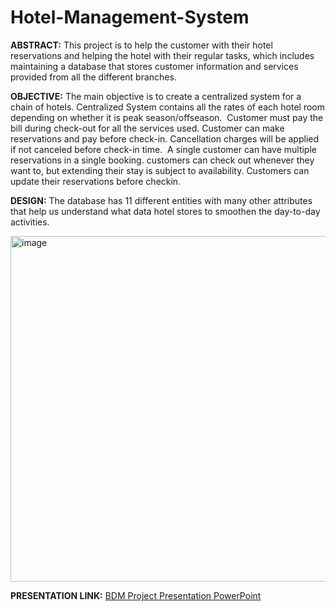 # Hotel-Management-System 

**ABSTRACT:**
This project is to help the customer with their hotel reservations and helping the hotel with their regular tasks, which includes maintaining a database that stores customer information and services provided from all the different branches.

**OBJECTIVE:**
The main objective is to create a centralized system for a chain of hotels.
Centralized System contains all the rates of each hotel room depending on whether it is peak season/offseason. 
Customer must pay the bill during check-out for all the services used.
Customer can make reservations and pay before check-in. Cancellation charges will be applied if not canceled before check-in time. 
A single customer can have multiple reservations in a single booking. customers can check out whenever they want to, but extending their stay is subject to availability.
Customers can update their reservations before checkin.

**DESIGN:**
The database has 11 different entities with many other attributes that help us understand what data hotel stores to smoothen the day-to-day activities.

<img width="553" alt="image" src="https://user-images.githubusercontent.com/96087703/145915604-63ae2a02-1764-4c45-ae0a-f5e096539cc1.png">

**PRESENTATION LINK:** [BDM Project Presentation PowerPoint](URL)


